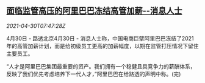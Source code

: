 <!--1619773263000-->
[面临监管高压的阿里巴巴冻结高管加薪--消息人士](https://cn.reuters.com/article/alibaba-executive-pay-rise-0430-idCNKBS2CH0RI)
------

<div><i>2021-04-30T07:47:28Z</i></div><p>4月30日 - 路透北京4月30日 - 消息人士称，中国电商巨擘阿里巴巴冻结了2021年的高管加薪计划，而是给初级员工更高的加薪幅度，以期在监管打压情况下留住主要员工。</p><p>“人才是阿里巴巴集团最重要的资产。我们拥有一个稳健且具竞争力的薪酬体系，反映了我们优先考虑培养下一代人才，”阿里巴巴在给路透的声明中称。(完)</p>
